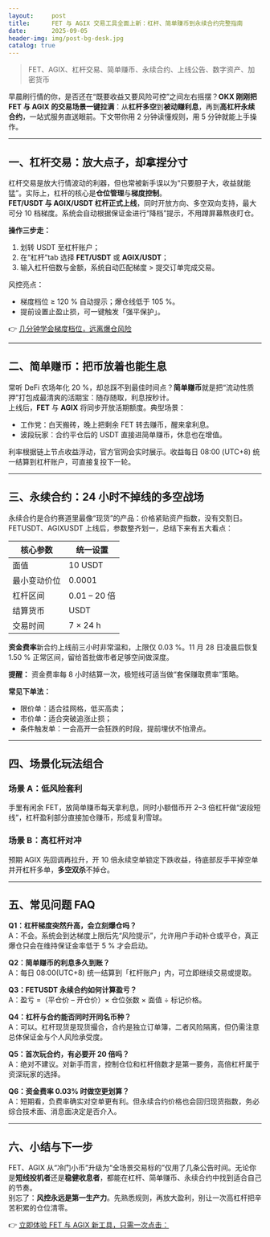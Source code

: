 ```yaml
---
layout:     post
title:      FET 与 AGIX 交易工具全面上新：杠杆、简单赚币到永续合约完整指南
date:       2025-09-05
header-img: img/post-bg-desk.jpg
catalog: true
---
```


> FET、AGIX、杠杆交易、简单赚币、永续合约、上线公告、数字资产、加密货币

早晨刷行情的你，是否还在“既要收益又要风险可控”之间左右摇摆？**OKX 刚刚把 FET 与 AGIX 的交易场景一键拉满**：从**杠杆多空**到**被动赚利息**，再到**高杠杆永续合约**，一站式服务直送眼前。下文带你用 2 分钟读懂规则，用 5 分钟就能上手操作。

---

## 一、杠杆交易：放大点子，却拿捏分寸

杠杆交易是放大行情波动的利器，但也常被新手误以为“只要胆子大，收益就能猛”。实际上，杠杆的核心是**仓位管理**与**梯度控制**。  
**FET/USDT 与 AGIX/USDT 杠杆正式上线**，同时开放方向、多空双向支持，最大可分 10 档梯度。系统会自动根据保证金进行“降档”提示，不用蹲屏幕熬夜盯仓。

**操作三步走：**

1. 划转 USDT 至杠杆账户；  
2. 在“杠杆”tab 选择 **FET/USDT** 或 **AGIX/USDT**；  
3. 输入杠杆倍数与金额，系统自动匹配梯度 > 提交订单完成交易。

风控亮点：  
- 梯度档位 ≥ 120 % 自动提示；爆仓线低于 105 %。  
- 提前设置止盈止损，可一键触发「强平保护」。

👉 [几分钟学会梯度档位，远离爆仓风险](https://okxdog.com/)

---

## 二、简单赚币：把币放着也能生息

常听 DeFi 农场年化 20 %，却总踩不到最佳时间点？**简单赚币**就是把“流动性质押”打包成最清爽的活期宝：随存随取，利息按秒计。  
上线后，**FET** 与 **AGIX** 将同步开放活期额度。典型场景：

- 工作党：白天搬砖，晚上把剩余 FET 转去赚币，醒来拿利息。  
- 波段玩家：合约平仓后的 USDT 直接进简单赚币，休息也在增值。

利率根据链上节点收益浮动，官方官网会实时展示。收益每日 08:00 (UTC+8) 统一结算到杠杆账户，可直接复投下一轮。

---

## 三、永续合约：24 小时不掉线的多空战场

永续合约是合约赛道里最像“现货”的产品：价格紧贴资产指数，没有交割日。FETUSDT、AGIXUSDT 上线后，参数整齐划一，总结下来有五大看点：

| 核心参数 | 统一设置 |
|---------|----------|
| 面值 | 10 USDT |
| 最小变动价位 | 0.0001 |
| 杠杆区间 | 0.01 – 20 倍 |
| 结算货币 | USDT |
| 交易时间 | 7 × 24 h |

**资金费率**新合约上线前三小时非常温和，上限仅 0.03 %。11 月 28 日凌晨后恢复 1.50 % 正常区间，留给首批做市者足够空间做深度。

**提醒：** 资金费率每 8 小时结算一次，极短线可适当做“套保赚取费率”策略。

**常见下单法：**

- 限价单：适合挂网格，低买高卖；  
- 市价单：适合突破追涨止损；  
- 条件触发单：一会高开一会狂跌的时段，提前埋伏不怕滑点。

---

## 四、场景化玩法组合

### 场景 A：低风险套利  
手里有闲余 FET，放简单赚币每天拿利息，同时小额借币开 2–3 倍杠杆做“波段短线”，杠杆盈利部分直接加仓赚币，形成复利雪球。

### 场景 B：高杠杆对冲  
预期 AGIX 先回调再拉升，开 10 倍永续空单锁定下跌收益，待底部反手平掉空单并开杠杆多单，**多空双杀**不掉仓。

---

## 五、常见问题 FAQ

**Q1：杠杆梯度突然升高，会立刻爆仓吗？**  
A：不会。系统会到达梯度上限后先“风险提示”，允许用户手动补仓或平仓，真正爆仓只会在维持保证金率低于 5 % 才会启动。

**Q2：简单赚币的利息多久到账？**  
A：每日 08:00(UTC+8) 统一结算到「杠杆账户」内，可立即继续交易或提取。

**Q3：FETUSDT 永续合约如何计算盈亏？**  
A：盈亏 =（平仓价 – 开仓价）× 仓位张数 × 面值 ÷ 标记价格。

**Q4：杠杆与合约能否同时开同名币种？**  
A：可以。杠杆现货是现货撮合，合约是独立订单簿，二者风险隔离，但仍需注意总体保证金与个人风险承受度。

**Q5：首次玩合约，有必要开 20 倍吗？**  
A：绝对不建议。对新手而言，控制仓位和杠杆倍数才是第一要务，高倍杠杆属于资深玩家的选择。

**Q6：资金费率 0.03% 时做空更划算？**  
A：短期看，负费率确实对空单更有利。但永续合约价格也会回归现货指数，务必综合技术面、消息面决定是否介入。

---

## 六、小结与下一步

FET、AGIX 从“冷门小币”升级为“全场景交易标的”仅用了几条公告时间。无论你是**短线投机者**还是**稳健收息者**，都能在杠杆、简单赚币、永续合约中找到适合自己的节奏。  
别忘了：**风控永远是第一生产力**。先熟悉规则，再放大盈利，别让一次高杠杆把辛苦积累的仓位清零。

👉 [立即体验 FET 与 AGIX 新工具，只需一次点击：](https://okxdog.com/)